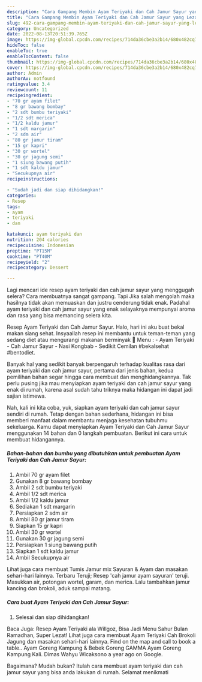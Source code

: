 ```yaml
---
description: "Cara Gampang Membin Ayam Teriyaki dan Cah Jamur Sayur yang Lezat Sekali"
title: "Cara Gampang Membin Ayam Teriyaki dan Cah Jamur Sayur yang Lezat Sekali"
slug: 492-cara-gampang-membin-ayam-teriyaki-dan-cah-jamur-sayur-yang-lezat-sekali
category: Uncategorized
date: 2022-08-13T20:51:39.765Z
image: https://img-global.cpcdn.com/recipes/714da36cbe3a2b14/680x482cq70/ayam-teriyaki-dan-cah-jamur-sayur-foto-resep-utama.jpg
hideToc: false
enableToc: true
enableTocContent: false
thumbnail: https://img-global.cpcdn.com/recipes/714da36cbe3a2b14/680x482cq70/ayam-teriyaki-dan-cah-jamur-sayur-foto-resep-utama.jpg
cover: https://img-global.cpcdn.com/recipes/714da36cbe3a2b14/680x482cq70/ayam-teriyaki-dan-cah-jamur-sayur-foto-resep-utama.jpg
author: Admin
authorAv: notfound
ratingvalue: 3.4
reviewcount: 11
recipeingredient:
- "70 gr ayam filet"
- "8 gr bawang bombay"
- "2 sdt bumbu teriyaki"
- "1/2 sdt merica"
- "1/2 kaldu jamur"
- "1 sdt margarin"
- "2 sdm air"
- "80 gr jamur tiram"
- "15 gr kapri"
- "30 gr wortel"
- "30 gr jagung semi"
- "1 siung bawang putih"
- "1 sdt kaldu jamur"
- "Secukupnya air"
recipeinstructions:

- "Sudah jadi dan siap dihidangkan!"
categories:
- Resep
tags:
- ayam
- teriyaki
- dan

katakunci: ayam teriyaki dan 
nutrition: 204 calories
recipecuisine: Indonesian
preptime: "PT15M"
cooktime: "PT40M"
recipeyield: "2"
recipecategory: Dessert

---
```



Lagi mencari ide resep ayam teriyaki dan cah jamur sayur yang menggugah selera? Cara membuatnya sangat gampang. Tapi Jika salah mengolah maka hasilnya tidak akan memuaskan dan justru cenderung tidak enak. Padahal ayam teriyaki dan cah jamur sayur yang enak selayaknya mempunyai aroma dan rasa yang bisa memancing selera kita.


Resep Ayam Teriyaki dan Cah Jamur Sayur. Halo, hari ini aku buat bekal makan siang sehat. Insyaallah resep ini membantu untuk teman-teman yang sedang diet atau mengurangi makanan berminyak 🤗 Menu : - Ayam Teriyaki - Cah Jamur Sayur - Nasi Kongbab - Sedikit Cemilan #bekalsehat #bentodiet.

Banyak hal yang sedikit banyak berpengaruh terhadap kualitas rasa dari ayam teriyaki dan cah jamur sayur, pertama dari jenis bahan, kedua pemilihan bahan segar hingga cara membuat dan menghidangkannya. Tak perlu pusing jika mau menyiapkan ayam teriyaki dan cah jamur sayur yang enak di rumah, karena asal sudah tahu triknya maka hidangan ini dapat jadi sajian istimewa.


Nah, kali ini kita coba, yuk, siapkan ayam teriyaki dan cah jamur sayur sendiri di rumah. Tetap dengan bahan sederhana, hidangan ini bisa memberi manfaat dalam membantu menjaga kesehatan tubuhmu sekeluarga. Kamu dapat menyiapkan Ayam Teriyaki dan Cah Jamur Sayur menggunakan 14 bahan dan 0 langkah pembuatan. Berikut ini cara untuk membuat hidangannya.

<!--inarticleads1-->

##### Bahan-bahan dan bumbu yang dibutuhkan untuk pembuatan Ayam Teriyaki dan Cah Jamur Sayur:

1. Ambil 70 gr ayam filet
1. Gunakan 8 gr bawang bombay
1. Ambil 2 sdt bumbu teriyaki
1. Ambil 1/2 sdt merica
1. Ambil 1/2 kaldu jamur
1. Sediakan 1 sdt margarin
1. Persiapkan 2 sdm air
1. Ambil 80 gr jamur tiram
1. Siapkan 15 gr kapri
1. Ambil 30 gr wortel
1. Gunakan 30 gr jagung semi
1. Persiapkan 1 siung bawang putih
1. Siapkan 1 sdt kaldu jamur
1. Ambil Secukupnya air


Lihat juga cara membuat Tumis Jamur mix Sayuran &amp; Ayam dan masakan sehari-hari lainnya. Terbaru Teruji; Resep &#39;cah jamur ayam sayuran&#39; teruji. Masukkan air, potongan wortel, garam, dan merica. Lalu tambahkan jamur kancing dan brokoli, aduk sampai matang. 

<!--inarticleads2-->

##### Cara buat Ayam Teriyaki dan Cah Jamur Sayur:


1. Selesai dan siap dihidangkan!

Baca Juga: Resep Ayam Teriyaki ala Willgoz, Bisa Jadi Menu Sahur Bulan Ramadhan, Super Lezat! Lihat juga cara membuat Ayam Teriyaki Cah Brokoli Jagung dan masakan sehari-hari lainnya. Find on the map and call to book a table.. Ayam Goreng Kampung &amp; Bebek Goreng GAMMA Ayam Goreng Kampung Kali. Dimas Wahyu Wicaksono a year ago on Google. 

Bagaimana? Mudah bukan? Itulah cara membuat ayam teriyaki dan cah jamur sayur yang bisa anda lakukan di rumah. Selamat menikmati
